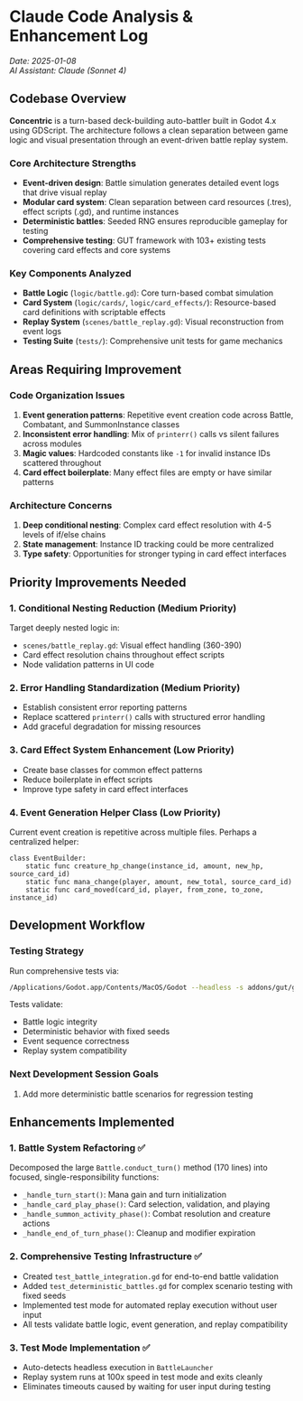 # Claude Code Analysis & Enhancement Log

*Date: 2025-01-08*  
*AI Assistant: Claude (Sonnet 4)*

## Codebase Overview

**Concentric** is a turn-based deck-building auto-battler built in Godot 4.x using GDScript. The architecture follows a clean separation between game logic and visual presentation through an event-driven battle replay system.

### Core Architecture Strengths
- **Event-driven design**: Battle simulation generates detailed event logs that drive visual replay
- **Modular card system**: Clean separation between card resources (.tres), effect scripts (.gd), and runtime instances
- **Deterministic battles**: Seeded RNG ensures reproducible gameplay for testing
- **Comprehensive testing**: GUT framework with 103+ existing tests covering card effects and core systems

### Key Components Analyzed
- **Battle Logic** (`logic/battle.gd`): Core turn-based combat simulation
- **Card System** (`logic/cards/`, `logic/card_effects/`): Resource-based card definitions with scriptable effects
- **Replay System** (`scenes/battle_replay.gd`): Visual reconstruction from event logs
- **Testing Suite** (`tests/`): Comprehensive unit tests for game mechanics

## Areas Requiring Improvement

### Code Organization Issues
1. **Event generation patterns**: Repetitive event creation code across Battle, Combatant, and SummonInstance classes
2. **Inconsistent error handling**: Mix of `printerr()` calls vs silent failures across modules
3. **Magic values**: Hardcoded constants like `-1` for invalid instance IDs scattered throughout
4. **Card effect boilerplate**: Many effect files are empty or have similar patterns

### Architecture Concerns
1. **Deep conditional nesting**: Complex card effect resolution with 4-5 levels of if/else chains
2. **State management**: Instance ID tracking could be more centralized
3. **Type safety**: Opportunities for stronger typing in card effect interfaces

## Priority Improvements Needed

### 1. Conditional Nesting Reduction (Medium Priority)
Target deeply nested logic in:
- `scenes/battle_replay.gd`: Visual effect handling (360-390)
- Card effect resolution chains throughout effect scripts
- Node validation patterns in UI code

### 2. Error Handling Standardization (Medium Priority)
- Establish consistent error reporting patterns
- Replace scattered `printerr()` calls with structured error handling
- Add graceful degradation for missing resources

### 3. Card Effect System Enhancement (Low Priority)
- Create base classes for common effect patterns
- Reduce boilerplate in effect scripts
- Improve type safety in card effect interfaces

### 4. Event Generation Helper Class (Low Priority)
Current event creation is repetitive across multiple files. Perhaps a centralized helper:
```gdscript
class EventBuilder:
    static func creature_hp_change(instance_id, amount, new_hp, source_card_id)
    static func mana_change(player, amount, new_total, source_card_id)
    static func card_moved(card_id, player, from_zone, to_zone, instance_id)
```

## Development Workflow

### Testing Strategy
Run comprehensive tests via:
```bash
/Applications/Godot.app/Contents/MacOS/Godot --headless -s addons/gut/gut_cmdln.gd -gdir=res://tests/
```

Tests validate:
- Battle logic integrity
- Deterministic behavior with fixed seeds
- Event sequence correctness
- Replay system compatibility

### Next Development Session Goals
1. Add more deterministic battle scenarios for regression testing

## Enhancements Implemented

### 1. Battle System Refactoring ✅ 
Decomposed the large `Battle.conduct_turn()` method (170 lines) into focused, single-responsibility functions:
- `_handle_turn_start()`: Mana gain and turn initialization
- `_handle_card_play_phase()`: Card selection, validation, and playing
- `_handle_summon_activity_phase()`: Combat resolution and creature actions  
- `_handle_end_of_turn_phase()`: Cleanup and modifier expiration

### 2. Comprehensive Testing Infrastructure ✅
- Created `test_battle_integration.gd` for end-to-end battle validation
- Added `test_deterministic_battles.gd` for complex scenario testing with fixed seeds
- Implemented test mode for automated replay execution without user input
- All tests validate battle logic, event generation, and replay compatibility

### 3. Test Mode Implementation ✅
- Auto-detects headless execution in `BattleLauncher`
- Replay system runs at 100x speed in test mode and exits cleanly
- Eliminates timeouts caused by waiting for user input during testing
